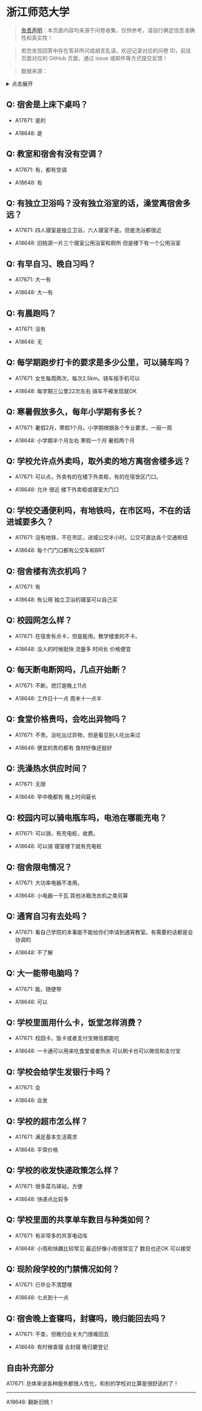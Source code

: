 # 浙江师范大学

> [免责声明](https://colleges.chat/#_3)：本页面内容均来源于问卷收集，仅供参考，请自行确定信息准确性和真实性！

> 若您发现回答中存在答非所问或胡言乱语，欢迎记录对应的问卷 ID，前往页面对应的 GitHub 页面，通过 issue 或邮件等方式提交反馈！

> 数据来源：

<details><summary>点击展开</summary>
<ul>
<li>A17671: 匿名 (2023 年 06 月)</li>
<li>A18648: 匿名 (2023 年 06 月)</li>
</ul>
</details>

## Q: 宿舍是上床下桌吗？

- A17671: 是的

- A18648: 是

## Q: 教室和宿舍有没有空调？

- A17671: 有，都有空调

- A18648: 有

## Q: 有独立卫浴吗？没有独立浴室的话，澡堂离宿舍多远？

- A17671: 四人寝室是独立卫浴，六人寝室不是。但是洗浴都很近

- A18648: 旧桃源一片三个寝室公用浴室和厕所 但是楼下有一个公用浴室

## Q: 有早自习、晚自习吗？

- A17671: 大一有

- A18648: 大一有

## Q: 有晨跑吗？

- A17671: 没有

- A18648: 无

## Q: 每学期跑步打卡的要求是多少公里，可以骑车吗？

- A17671: 女生每周两次，每次2.5km。骑车摇手机可以

- A18648: 每学期三公里22次左右 骑车不被发现就OK

## Q: 寒暑假放多久，每年小学期有多长？

- A17671: 暑假2月，寒假1个月。小学期根据各个专业要求，一般一周

- A18648: 小学期半个月左右 寒假一个月 暑假两个月

## Q: 学校允许点外卖吗，取外卖的地方离宿舍楼多远？

- A17671: 可以点，外卖有的在楼下外卖柜，有的在宿舍区门口。

- A18648: 允许 很近 楼下外卖柜或寝室大门口

## Q: 学校交通便利吗，有地铁吗，在市区吗，不在的话进城要多久？

- A17671: 没有地铁，不在市区，进城公交半小时。公交可直达各个交通枢纽

- A18648: 每个门门口都有公交车和BRT

## Q: 宿舍楼有洗衣机吗？

- A17671: 有

- A18648: 有公用 独立卫浴的寝室可以自己买

## Q: 校园网怎么样？

- A17671: 在宿舍有点卡，但是能用。教学楼里的不卡。

- A18648: 没人的时候挺快 流量多 时间长 价格便宜

## Q: 每天断电断网吗，几点开始断？

- A17671: 不断。熄灯是晚上11点

- A18648: 工作日十一点 周末十一点半

## Q: 食堂价格贵吗，会吃出异物吗？

- A17671: 不贵。没吃出过异物，但是看见别人吃出来过

- A18648: 便宜的贵的都有 食材好像还挺好

## Q: 洗澡热水供应时间？

- A17671: 无限

- A18648: 早中晚都有 晚上时间最长

## Q: 校园内可以骑电瓶车吗，电池在哪能充电？

- A17671: 可以骑，有充电桩，收费。

- A18648: 可以骑 寝室楼下就有充电桩

## Q: 宿舍限电情况？

- A17671: 大功率电器不准用。

- A18648: 小电器一千瓦 其他冰箱洗衣机之类另算

## Q: 通宵自习有去处吗？

- A17671: 看自己学院的本事能不能给你们申请到通宵教室。有需要的话都是会协调的

- A18648: 不了解

## Q: 大一能带电脑吗？

- A17671: 能，随便带

- A18648: 可以

## Q: 学校里面用什么卡，饭堂怎样消费？

- A17671: 校园卡。饭卡或者支付宝微信都能吃

- A18648: 一卡通可以用来吃食堂或者热水 可以刷卡也可以微信和支付宝

## Q: 学校会给学生发银行卡吗？

- A17671: 会

- A18648: 会发

## Q: 学校的超市怎么样？

- A17671: 满足基本生活需求

- A18648: 平常价格

## Q: 学校的收发快递政策怎么样？

- A17671: 很多菜鸟驿站，方便

- A18648: 快递点比较多

## Q: 学校里面的共享单车数目与种类如何？

- A17671: 有非常多的共享电动车

- A18648: 小雨和快趣比较常见 最近好像小雨很常见了 数目也还OK 可以接受

## Q: 现阶段学校的门禁情况如何？

- A17671: 已毕业不清楚哩

- A18648: 七点到十一点

## Q: 宿舍晚上查寝吗，封寝吗，晚归能回去吗？

- A17671: 不查，但晚归会关大门很难回去

- A18648: 有时候查寝 会封寝 晚归要登记

## 自由补充部分

A17671: 总体来说各种服务都很人性化，和别的学校对比算是很舒适的了！

***

A18648: 翻新旧桃！